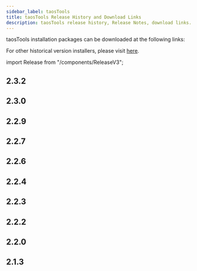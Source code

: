 ```yaml
---
sidebar_label: taosTools
title: taosTools Release History and Download Links
description: taosTools release history, Release Notes, download links.
---
```


taosTools installation packages can be downloaded at the following links:

For other historical version installers, please visit [here](https://www.taosdata.com/all-downloads).

import Release from "/components/ReleaseV3";

## 2.3.2

<Release type="tools" version="2.3.2" />

## 2.3.0

<Release type="tools" version="2.3.0" />

## 2.2.9

<Release type="tools" version="2.2.9" />

## 2.2.7

<Release type="tools" version="2.2.7" />

## 2.2.6

<Release type="tools" version="2.2.6" />

## 2.2.4

<Release type="tools" version="2.2.4" />

## 2.2.3

<Release type="tools" version="2.2.3" />

## 2.2.2

<Release type="tools" version="2.2.2" />

## 2.2.0

<Release type="tools" version="2.2.0" />

## 2.1.3

<Release type="tools" version="2.1.3" />
